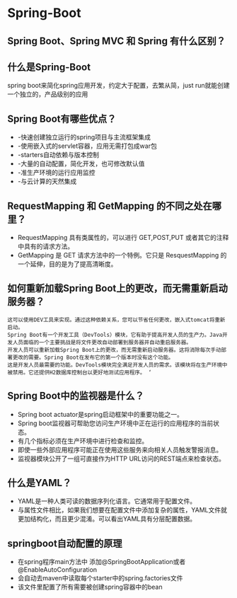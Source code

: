 # Spring-Boot
## Spring Boot、Spring MVC 和 Spring 有什么区别？
## 什么是Spring-Boot
spring boot来简化spring应用开发，约定大于配置，去繁从简，just run就能创建一个独立的，产品级别的应用
## Spring Boot有哪些优点？ 
   * -快速创建独立运行的spring项目与主流框架集成 
   * -使用嵌入式的servlet容器，应用无需打包成war包 
   * -starters自动依赖与版本控制 
   * -大量的自动配置，简化开发，也可修改默认值 
   * -准生产环境的运行应用监控 
   * -与云计算的天然集成
   
## RequestMapping 和 GetMapping 的不同之处在哪里？
   * RequestMapping 具有类属性的，可以进行 GET,POST,PUT 或者其它的注释中具有的请求方法。
   * GetMapping 是 GET 请求方法中的一个特例。它只是 ResquestMapping 的一个延伸，目的是为了提高清晰度。

## 如何重新加载Spring Boot上的更改，而无需重新启动服务器？ 
    这可以使用DEV工具来实现。通过这种依赖关系，您可以节省任何更改，嵌入式tomcat将重新启动。 
    Spring Boot有一个开发工具（DevTools）模块，它有助于提高开发人员的生产力。Java开发人员面临的一个主要挑战是将文件更改自动部署到服务器并自动重启服务器。 
    开发人员可以重新加载Spring Boot上的更改，而无需重新启动服务器。这将消除每次手动部署更改的需要。Spring Boot在发布它的第一个版本时没有这个功能。 
    这是开发人员最需要的功能。DevTools模块完全满足开发人员的需求。该模块将在生产环境中被禁用。它还提供H2数据库控制台以更好地测试应用程序。 ‘
    
## Spring Boot中的监视器是什么？ 
   * Spring boot actuator是spring启动框架中的重要功能之一。
   * Spring boot监视器可帮助您访问生产环境中正在运行的应用程序的当前状态。 
   * 有几个指标必须在生产环境中进行检查和监控。
   * 即使一些外部应用程序可能正在使用这些服务来向相关人员触发警报消息。
   * 监视器模块公开了一组可直接作为HTTP URL访问的REST端点来检查状态。
   
## 什么是YAML？ 
   * YAML是一种人类可读的数据序列化语言。它通常用于配置文件。 
   * 与属性文件相比，如果我们想要在配置文件中添加复杂的属性，YAML文件就更加结构化，而且更少混淆。可以看出YAML具有分层配置数据。
   
## springboot自动配置的原理 
   * 在spring程序main方法中 添加@SpringBootApplication或者@EnableAutoConfiguration 
   * 会自动去maven中读取每个starter中的spring.factories文件 
   * 该文件里配置了所有需要被创建spring容器中的bean